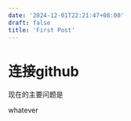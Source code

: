 ```yaml
---
date: '2024-12-01T22:21:47+08:00'
draft: false
title: 'First Post'
---
```



# 连接github
现在的主要问题是


whatever
